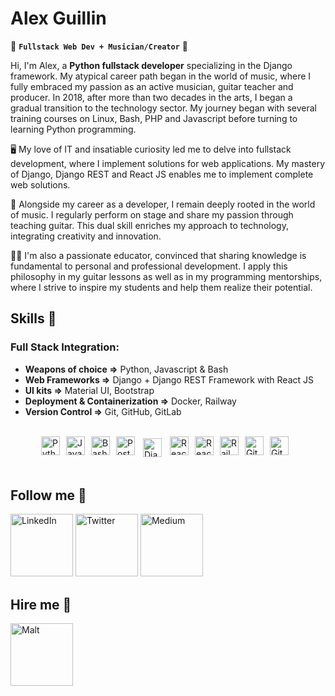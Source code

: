 #  Alex Guillin

🧪 **`Fullstack Web Dev + Musician/Creator`** 🚀


Hi, I'm Alex, a **Python fullstack developer** specializing in the Django framework. My atypical career path began in the world of music, where I fully embraced my passion as an active musician, guitar teacher and producer. In 2018, after more than two decades in the arts, I began a gradual transition to the technology sector. My journey began with several training courses on Linux, Bash, PHP and Javascript before turning to learning Python programming.

🖥️ My love of IT and insatiable curiosity led me to delve into fullstack development, where I implement solutions for web applications. My mastery of Django, Django REST and React JS enables me to implement complete web solutions.

🎸 Alongside my career as a developer, I remain deeply rooted in the world of music. I regularly perform on stage and share my passion through teaching guitar. This dual skill enriches my approach to technology, integrating creativity and innovation.

👨‍🏫 I'm also a passionate educator, convinced that sharing knowledge is fundamental to personal and professional development. I apply this philosophy in my guitar lessons as well as in my programming mentorships, where I strive to inspire my students and help them realize their potential.


## Skills 🎯

### Full Stack Integration:

- **Weapons of choice =>** Python, Javascript & Bash
- **Web Frameworks =>** Django + Django REST Framework with React JS
- **UI kits =>** Material UI, Bootstrap
- **Deployment & Containerization =>** Docker, Railway
- **Version Control =>** Git, GitHub, GitLab

<br>

<div style="width: 100%; display: flex; justify-content: center;">
  <img align="left" alt="Python" width="30px" height="30px" style="margin-right:10px;" src="https://cdn.jsdelivr.net/gh/devicons/devicon@latest/icons/python/python-plain.svg" />

  <img align="left" alt="Javascript" width="30px" height="30px" style="margin-right:10px;" src="https://cdn.jsdelivr.net/gh/devicons/devicon@latest/icons/javascript/javascript-original.svg" />

  <img align="left" alt="Bash" width="30px" height="30px" style="margin-right:10px;" src="https://i.ibb.co/v4Xsv27/bash-original.png" />
            
  <img align="left" alt="Postgres" width="30px" height="30px" style="margin-right:10px;" src="https://cdn.jsdelivr.net/gh/devicons/devicon@latest/icons/postgresql/postgresql-original.svg" />

  <img align="left" alt="Django" width="30px" height="30px" style="margin-right:10px; padding:3px" src="https://i.ibb.co/qdPYsTt/django-plain.png" />

  <img align="left" alt="React" width="30px" height="30px" style="margin-right:10px;" src="https://cdn.jsdelivr.net/gh/devicons/devicon@latest/icons/react/react-original.svg" />

  <img align="left" alt="React" width="30px" height="30px" style="margin-right:10px;" src="https://cdn.jsdelivr.net/gh/devicons/devicon@latest/icons/materialui/materialui-plain.svg" />
           
  <img align="left" alt="Railway" width="30px" height="30px" style="margin-right:10px;" src="https://cdn.jsdelivr.net/gh/devicons/devicon@latest/icons/railway/railway-original.svg" />

  <img align="left" alt="Git" width="30px" height="30px" style="margin-right:10px;" src="https://cdn.jsdelivr.net/gh/devicons/devicon@latest/icons/git/git-original.svg" />

  <img align="left" alt="Git" width="30px" height="30px" style="margin-right:10px;" src="https://cdn.jsdelivr.net/gh/devicons/devicon@latest/icons/linux/linux-original.svg" />
          
</div>
<br>

## Follow me 🔭
<p>
  <a href="linkedin.com/in/alex-guillin" style="text-decoration: none;" target="_blank"><img alt="LinkedIn" width="100px" src="https://i.ibb.co/vvCK86M/Linkedin-badge.png" /></a> <a href="https://twitter.com/alex_cap0n3" style="text-decoration: none;" target="_blank"><img alt="Twitter" width="100px" src="https://i.ibb.co/YT7Jvfg/X-Badge.png" /></a> <a href="https://medium.com/@dev.aguillin" style="text-decoration: none;" target="_blank"><img alt="Medium" width="100px" src="https://i.ibb.co/swtQqNx/Medium-Badge.png" /></a> 
</p>

## Hire me 💼

<p>
  <a href="https://www.malt.ch/profile/alexandreguillin" style="text-decoration: none;" target="_blank"><img alt="Malt" width="100px" src="https://i.ibb.co/FWRBKzd/Malt-Badge.png" /></a>
</p>
